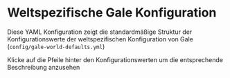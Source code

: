 <script setup>
import galeWorldDefaultsConfig_1_21_4 from './data/gale-world-defaults-1-21-4';
import galeWorldDefaultsConfig_1_21_1 from './data/gale-world-defaults-1-21-1';
import ConfigGroup from '../../../../.vitepress/theme/components/config/ConfigGroup.vue'
const data = {
    '1.21.4': galeWorldDefaultsConfig_1_21_4,
    '1.21.1': galeWorldDefaultsConfig_1_21_1
}
</script>

# Weltspezifische Gale Konfiguration
Diese YAML Konfiguration zeigt die standardmäßige Struktur der Konfigurationswerte der weltspezifischen Konfiguration von Gale (`config/gale-world-defaults.yml`)

Klicke auf die Pfeile hinter den Konfigurationswerten um die entsprechende Beschreibung anzusehen

<ConfigGroup :data />
